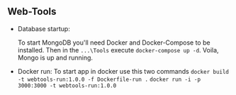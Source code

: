 ## Web-Tools

- Database startup:

    To start MongoDB you'll need Docker and Docker-Compose to be installed.
    Then in the `...\Tools` execute `docker-compose up -d`.
    Voila, Mongo is up and running. 

- Docker run:
    To start app in docker use this two commands
   `docker build -t webtools-run:1.0.0 -f Dockerfile-run .`
   `docker run -i -p 3000:3000 -t webtools-run:1.0.0`